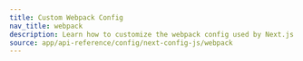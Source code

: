 ```yaml
---
title: Custom Webpack Config
nav_title: webpack
description: Learn how to customize the webpack config used by Next.js
source: app/api-reference/config/next-config-js/webpack
---
```

